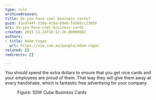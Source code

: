 ```yaml
---
type: rule
archivedreason: 
title: Do you have cool business cards?
guid: d1e9744f-539a-419a-b9e6-fa565cc23659
uri: do-you-have-cool-business-cards
created: 2015-11-24T18:12:26.0000000Z
authors:
- title: Adam Cogan
  url: https://ssw.com.au/people/adam-cogan
related: []
redirects: []

---
```



<p>You should spend the extra dollars to ensure that you get nice cards and your employees are proud of them. That way they will give them away at every handshake, which is fantastic free advertising for your company.​<br></p>
<dl class="goodImage">
   <dt>
      <img src="/PublishingImages/ssw-businesscards.png" alt="" />
   </dt><dd>​​Figure&#58;&#160;SSW Cube Business Cards</dd></dl>
<br><excerpt class='endintro'></excerpt><br>



